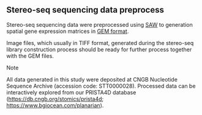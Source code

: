 
## Stereo-seq sequencing data preprocess

Stereo-seq sequencing data were preprocessed using [SAW](https://github.com/STOmics/SAW) to generation spatial gene expression matrices in [GEM format](https://stereopy.readthedocs.io/en/latest/Tutorials/IO.html#GEM).

Image files, which usually in TIFF format, generated during the stereo-seq library construction process should be ready for further process together with the GEM files.

> [!NOTE]
> All data generated in this study were deposited at CNGB Nucleotide Sequence Archive (accession code: STT0000028). Processed data can be interactively explored from our PRISTA4D database (https://db.cngb.org/stomics/prista4d; https://www.bgiocean.com/planarian). 
